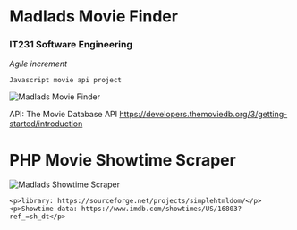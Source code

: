 # Madlads Movie Finder
<h3>IT231 Software Engineering</h3>
<em>Agile increment</em>

    Javascript movie api project

![Madlads Movie Finder](https://alanv73.github.io/img/madladmovie.png)

API: The Movie Database API
https://developers.themoviedb.org/3/getting-started/introduction

# PHP Movie Showtime Scraper
![Madlads Showtime Scraper](https://alanv73.github.io/img/scraper.png)

    <p>library: https://sourceforge.net/projects/simplehtmldom/</p>
    <p>Showtime data: https://www.imdb.com/showtimes/US/16803?ref_=sh_dt</p>
